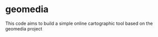 # geomedia 

This code aims to build a simple online cartographic tool based on the geomedia project
